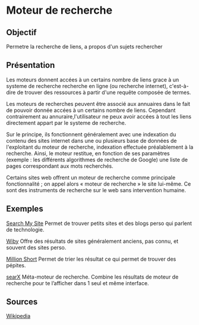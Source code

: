 # Moteur de recherche
## Objectif
Permetre la recherche de liens, a propos d'un sujets rechercher  

## Présentation
Les moteurs donnent accées à un certains nombre de liens grace à un systeme de recherche recherche en ligne (ou recherche internet), c'est-à-dire de trouver des ressources à partir d'une requête composée de termes.

Les moteurs de recherches peuvent être associé aux annuaires dans le fait de pouvoir donnée accées à un certains nombre de liens. Cependant contrairement au annuraire,l'utilisateur ne peux avoir accées à tout les liens directement appart par le systeme de recherche.

Sur le principe, ils fonctionnent généralement avec une indexation du contenu des sites internet dans une ou plusieurs base de données de l'exploitant du moteur de recherche, indexation effectuée préalablement à la recherche. Ainsi, le moteur restitue, en fonction de ses paramètres (exemple : les différents algorithmes de recherche de Google) une liste de pages correspondant aux mots recherchés.

Certains sites web offrent un moteur de recherche comme principale fonctionnalité ; on appel alors « moteur de recherche » le site lui-même. Ce sont des instruments de recherche sur le web sans intervention humaine.

## Exemples
[Search My Site](https://searchmysite.net)
Permet de trouver petits sites et des blogs perso qui parlent de technologie.

[Wiby](https://www.wiby.me)
Offre des résultats de sites généralement anciens, pas connu, et souvent des sites perso.

[Million Short](https://millionshort.com)
Permet de trier les résultat ce qui permet de trouver des pépites.

[searX](https://searx.space)
Méta-moteur de recherche. Combine les résultats de moteur de recherche pour te l’afficher dans 1 seul et même interface.

## Sources
[Wikipedia](https://fr.wikipedia.org/wiki/Moteur_de_recherche)
